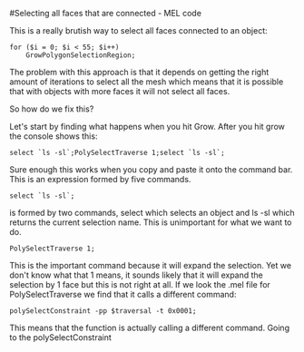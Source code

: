 #Selecting all faces that are connected - MEL code

This is a really brutish way to select all faces connected to an object:

    for ($i = 0; $i < 55; $i++)
        GrowPolygonSelectionRegion;
    
The problem with this approach is that it depends on getting the right amount of iterations to select all the mesh which means that it is possible that with objects with more faces it will not select all faces.

So how do we fix this?

Let's start by finding what happens when you hit Grow. After you hit grow the console shows this:

    select `ls -sl`;PolySelectTraverse 1;select `ls -sl`;
    
Sure enough this works when you copy and paste it onto the command bar.
This is an expression formed by five commands.

    select `ls -sl`;

is formed by two commands, select which selects an object and ls -sl which returns the current selection name. This is unimportant for what we want to do.

    PolySelectTraverse 1;

This is the important command because it will expand the selection. Yet we don't know what that 1 means, it sounds likely that it will expand the selection by 1 face but this is not right at all. If we look the .mel file for PolySelectTraverse we find that it calls a different command:

    polySelectConstraint -pp $traversal -t 0x0001;

This means that the function is actually calling a different command. Going to the polySelectConstraint
